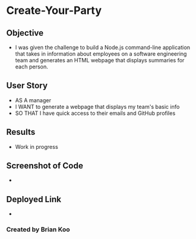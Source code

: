 # Create-Your-Party

## Objective
- I was given the challenge to build a Node.js command-line application that takes in information about employees on a software engineering team and generates an HTML webpage that displays summaries for each person.

## User Story
- AS A manager
- I WANT to generate a webpage that displays my team's basic info
- SO THAT I have quick access to their emails and GitHub profiles

## Results
- Work in progress

## Screenshot of Code
-

## Deployed Link
-

### Created by Brian Koo
